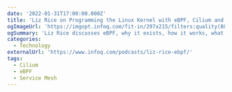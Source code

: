 ```yaml
---
date: '2022-01-31T17:00:00.000Z'
title: 'Liz Rice on Programming the Linux Kernel with eBPF, Cilium and Service Meshes'
ogImageUrl: 'https://imgopt.infoq.com/fit-in/297x215/filters:quality(80)/podcasts/architecture-design-trends-report-2021/en/mediumimage/InfoQ-Podcast-290x210-1640630697522.jpg'
ogSummary: 'Liz Rice discusses eBPF, why it exists, how it works, what you can and can’t do with it, and Cilium'
categories:
  - Technology
externalUrl: 'https://www.infoq.com/podcasts/liz-rice-ebpf/'
tags:
  - Cilium
  - eBPF
  - Service Mesh
---
```

